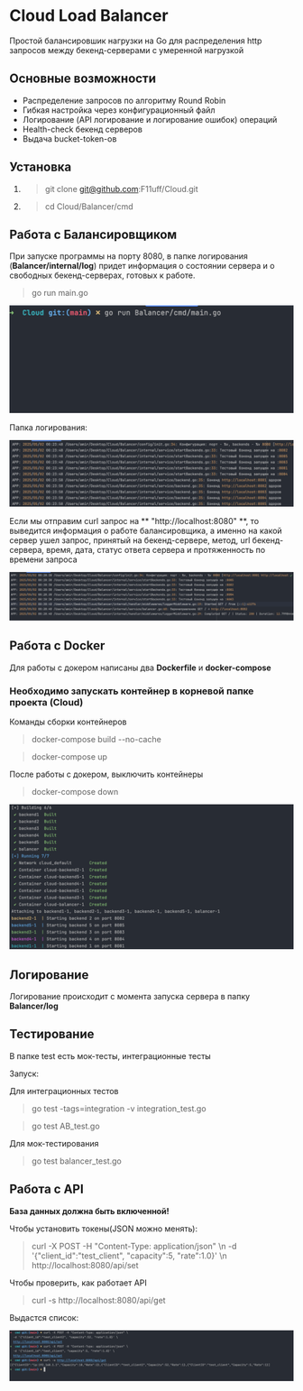 # Cloud Load Balancer

Простой балансировшик нагрузки на Go для распределения http запросов 
между бекенд-серверами с умеренной нагрузкой

## Основные возможности 

- Распределение запросов по алгоритму Round Robin
- Гибкая настройка через конфигурационный файл 
- Логирование (API логирование и логирование ошибок) операций
- Health-check бекенд серверов
- Выдача bucket-token-ов

## Установка

1) > git clone git@github.com:F11uff/Cloud.git 
 
2) > cd Cloud/Balancer/cmd
   
## Работа с Балансировщиком

При запуске программы на порту 8080, в папке логирования (**Balancer/internal/log**) придет информация о 
состоянии сервера и о свободных бекенд-серверах, готовых к работе.

> go run main.go

![](./ForREADME/СтартСервера.png)

Папка логирования:

![](./ForREADME/логиСервера.png)


Если мы отправим curl запрос на ** "http://localhost:8080" **, то выведится информация о работе балансировщика, а именно 
на какой сервер ушел запрос, принятый на бекенд-сервере, метод, url бекенд-сервера, время, дата, статус ответа сервера и протяженность по времени
запроса

![](./ForREADME/РаботаБалансировщика.png)

## Работа с Docker

Для работы с докером написаны два **Dockerfile** и **docker-compose**

### Необходимо запускать контейнер в корневой папке проекта (Cloud)

Команды сборки контейнеров

> docker-compose build --no-cache

> docker-compose up



После работы с докером, выключить контейнеры

> docker-compose down


![](./ForREADME/Docker.png)



## Логирование

Логирование происходит с момента запуска сервера в папку **Balancer/log**

## Тестирование

В папке test есть мок-тесты, интеграционные тесты

Запуск:

Для интеграционных тестов

> go test -tags=integration -v integration_test.go

> go test AB_test.go

Для мок-тестирования

> go test balancer_test.go


## Работа с API
**База данных должна быть включенной!**

Чтобы установить токены(JSON можно менять):

>  curl -X POST -H "Content-Type: application/json" \\n  -d '{"client_id":"test_client", "capacity":5, "rate":1.0}' \\n  http://localhost:8080/api/set

Чтобы проверить, как работает API

>  curl -s http://localhost:8080/api/get

Выдастся список:

![](./ForREADME/БД.png)








